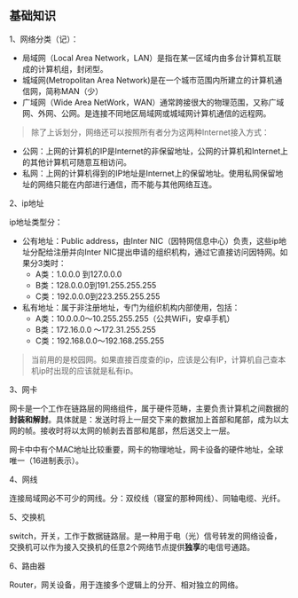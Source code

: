 

## 基础知识
1、网络分类（记）：

- 局域网（Local Area Network，LAN）是指在某一区域内由多台计算机互联成的计算机组，封闭型。
- 城域网(Metropolitan Area Network)是在一个城市范围内所建立的计算机通信网，简称MAN（少）
- 广域网（Wide Area NetWork，WAN）通常跨接很大的物理范围，又称广域网、外网、公网。是连接不同地区局域网或城域网计算机通信的远程网。

>除了上诉划分，网络还可以按照所有者分为这两种Internet接入方式：

- 公网：上网的计算机的IP是Internet的非保留地址，公网的计算机和Internet上的其他计算机可随意互相访问。
- 私网：上网的计算机得到的IP地址是Internet上的保留地址。使用私网保留地址的网络只能在内部进行通信，而不能与其他网络互连。

2、ip地址

ip地址类型分：

- 公有地址：Public address，由Inter NIC（因特网信息中心）负责，这些ip地址分配给注册并向Inter NIC提出申请的组织机构，通过它直接访问因特网。如果分3类时：
   - A类：1.0.0.0 到127.0.0.0
   - B类：128.0.0.0到191.255.255.255
   - C类：192.0.0.0到223.255.255.255
- 私有地址：属于非注册地址，专门为组织机构内部使用，包括：
   - A类：10.0.0.0～10.255.255.255（公共WiFi，安卓手机）
   - B类：172.16.0.0 ～172.31.255.255
   - C类：192.168.0.0～192.168.255.255
>当前用的是校园网。如果直接百度查的ip，应该是公有IP，计算机自己查本机ip时出现的应该就是私有ip。 

3、网卡

网卡是一个工作在链路层的网络组件，属于硬件范畴，主要负责计算机之间数据的**封装和解封**。具体就是：发送时将上一层交下来的数据加上首部和尾部，成为以太网的帧。接收时将以太网的帧剥去首部和尾部，然后送交上一层。

网卡中中有个MAC地址比较重要，网卡的物理地址，网卡设备的硬件地址，全球唯一（16进制表示）。

4、网线

连接局域网必不可少的网线。分：双绞线（寝室的那种网线）、同轴电缆、光纤。

5、交换机

switch，开关，工作于数据链路层。是一种用于电（光）信号转发的网络设备，交换机可以作为接入交换机的任意2个网络节点提供**独享**的电信号通路。

6、路由器

Router，网关设备，用于连接多个逻辑上的分开、相对独立的网络。
